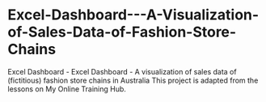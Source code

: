 # Excel-Dashboard---A-Visualization-of-Sales-Data-of-Fashion-Store-Chains
Excel Dashboard - Excel Dashboard - A visualization of sales data of (fictitious) fashion store chains in Australia
This project is adapted from the lessons on My Online Training Hub.
